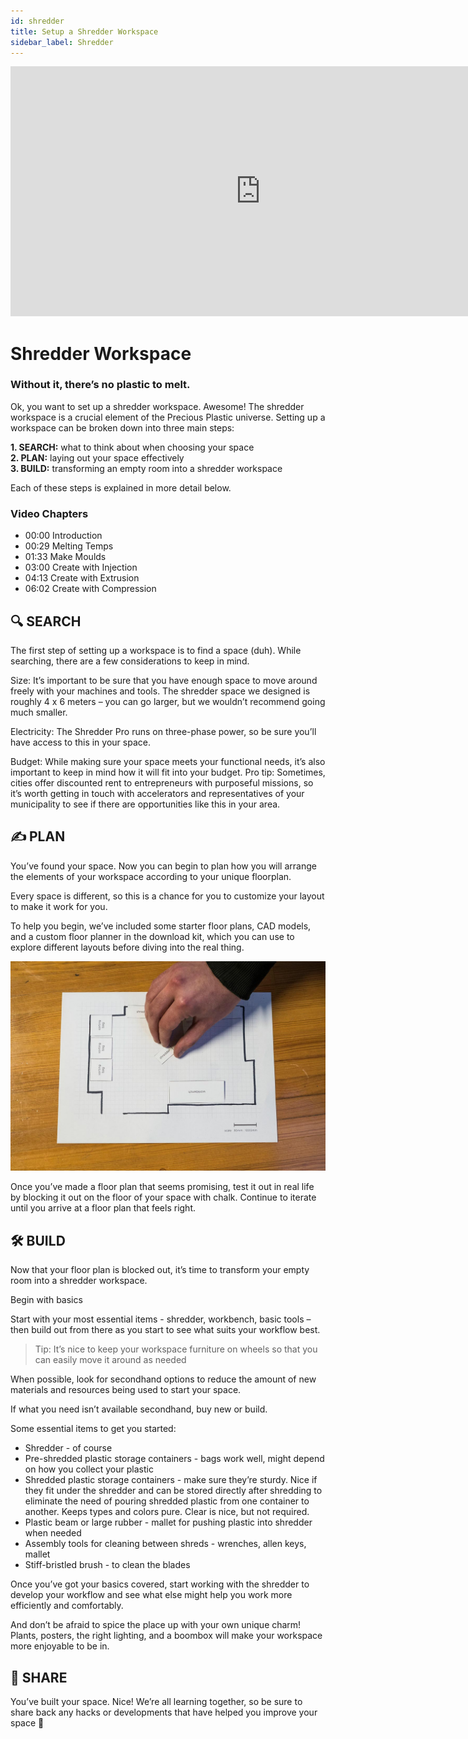 ```yaml
---
id: shredder
title: Setup a Shredder Workspace
sidebar_label: Shredder
---
```

<div class="videocontainer">
  <iframe width="800" height="400" src="https://www.youtube.com/embed/FFv4GR8ku38" frameborder="0" allow="accelerometer; autoplay; encrypted-media; gyroscope; picture-in-picture" allowfullscreen></iframe>
</div>

<style>
:root {
  --highlight: #37b4a3;
  --hover: #37b4a3;
}
</style>

# Shredder Workspace

<div class="videoChapters">
<div class="videoChaptersMain">

### Without it, there’s no plastic to melt.

Ok, you want to set up a shredder workspace. Awesome! The shredder workspace is a crucial element of the Precious Plastic universe. Setting up a workspace can be broken down into three main steps:

<b>1. SEARCH:</b> what to think about when choosing your space<br>
<b>2. PLAN:</b>  laying out your space effectively<br>
<b>3. BUILD:</b>  transforming an empty room into a shredder workspace

Each of these steps is explained in more detail below.


</div>
<div class="videoChaptersSidebar">

### Video Chapters

- 00:00 Introduction
- 00:29 Melting Temps
- 01:33 Make Moulds
- 03:00 Create with Injection
- 04:13 Create with Extrusion
- 06:02 Create with Compression



</div>
</div>


## 🔍 SEARCH

The first step of setting up a workspace is to find a space (duh). While searching, there are a few considerations to keep in mind.


Size: It’s important to be sure that you have enough space to move around freely with your machines and tools. The shredder space we designed is roughly 4 x 6 meters – you can go larger, but we wouldn’t recommend going much smaller.

Electricity: The Shredder Pro runs on three-phase power, so be sure you’ll have access to this in your space.

Budget: While making sure your space meets your functional needs, it’s also important to keep in mind how it will fit into your budget. Pro tip: Sometimes, cities offer discounted rent to entrepreneurs with purposeful missions, so it’s worth getting in touch with accelerators and representatives of your municipality to see if there are opportunities like this in your area.


## ✍️ PLAN

You’ve found your space. Now you can begin to plan how you will arrange the elements of your workspace according to your unique floorplan.

Every space is different, so this is a chance for you to customize your layout to make it work for you.

To help you begin, we’ve included some starter floor plans, CAD models, and a custom floor planner in the download kit, which you can use to explore different layouts before diving into the real thing.

![Shredder Workspace](assets/spaces_shredder.jpg)

Once you’ve made a floor plan that seems promising, test it out in real life by blocking it out on the floor of your space with chalk. Continue to iterate until you arrive at a floor plan that feels right.


## 🛠 BUILD

Now that your floor plan is blocked out, it’s time to transform your empty room into a shredder workspace.

Begin with basics

Start with your most essential items - shredder, workbench, basic tools – then build out from there as you start to see what suits your workflow best.

> Tip: It’s nice to keep your workspace furniture on wheels so that you can easily move it around as needed

When possible, look for secondhand options to reduce the amount of new materials and resources being used to start your space.

If what you need isn’t available secondhand, buy new or build.

Some essential items to get you started:

- Shredder - of course
- Pre-shredded plastic storage containers - bags work well, might depend on how you collect your plastic
- Shredded plastic storage containers - make sure they’re sturdy. Nice if they fit under the shredder and can be stored directly after shredding to eliminate the need of pouring shredded plastic from one container to another. Keeps types and colors pure. Clear is nice, but not required.
- Plastic beam or large rubber - mallet for pushing plastic into shredder when needed
- Assembly tools for cleaning between shreds - wrenches, allen keys, mallet
- Stiff-bristled brush - to clean the blades


Once you’ve got your basics covered, start working with the shredder to develop your workflow and see what else might help you work more efficiently and comfortably.

And don’t be afraid to spice the place up with your own unique charm! Plants, posters, the right lighting, and a boombox will make your workspace more enjoyable to be in.

## 👋 SHARE

You’ve built your space. Nice! We’re all learning together, so be sure to share back any hacks or developments that have helped you improve your space 🙂
